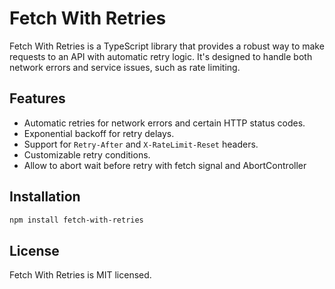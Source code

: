 # Fetch With Retries

Fetch With Retries is a TypeScript library that provides a robust way to make requests to an API with automatic retry logic.
It's designed to handle both network errors and service issues, such as rate limiting.

## Features

-   Automatic retries for network errors and certain HTTP status codes.
-   Exponential backoff for retry delays.
-   Support for `Retry-After` and `X-RateLimit-Reset` headers.
-   Customizable retry conditions.
-   Allow to abort wait before retry with fetch signal and AbortController

## Installation

```bash
npm install fetch-with-retries
```

## License

Fetch With Retries is MIT licensed.
